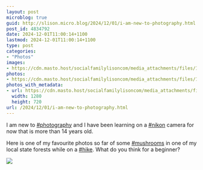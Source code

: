 ```yaml
---
layout: post
microblog: true
guid: http://slison.micro.blog/2024/12/01/i-am-new-to-photography.html
post_id: 4834792
date: 2024-12-01T11:00:14+1100
lastmod: 2024-12-01T11:00:14+1100
type: post
categories:
- "Photos"
images:
- https://cdn.masto.host/socialfamilylisoncom/media_attachments/files/113/574/617/318/941/304/original/d0c9cab8e7843e28.jpg
photos:
- https://cdn.masto.host/socialfamilylisoncom/media_attachments/files/113/574/617/318/941/304/original/d0c9cab8e7843e28.jpg
photos_with_metadata:
- url: https://cdn.masto.host/socialfamilylisoncom/media_attachments/files/113/574/617/318/941/304/original/d0c9cab8e7843e28.jpg
  width: 1280
  height: 720
url: /2024/12/01/i-am-new-to-photography.html
---
```

<p>I am new to <a href="https://social.familylison.com/tags/photography" class="mention hashtag" rel="tag">#<span>photography</span></a> and I have been learning on a <a href="https://social.familylison.com/tags/nikon" class="mention hashtag" rel="tag">#<span>nikon</span></a> camera for now that is more than 14 years old. </p><p>Here is one of my favourite photos so far of some <a href="https://social.familylison.com/tags/mushrooms" class="mention hashtag" rel="tag">#<span>mushrooms</span></a> in one of my local state forests while on a <a href="https://social.familylison.com/tags/hike" class="mention hashtag" rel="tag">#<span>hike</span></a>. What do you think for a beginner?</p><p><img src="https://cdn.masto.host/socialfamilylisoncom/media_attachments/files/113/574/617/318/941/304/original/d0c9cab8e7843e28.jpg">
